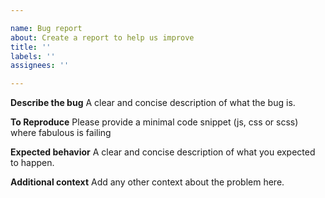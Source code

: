 ```yaml
---

name: Bug report
about: Create a report to help us improve
title: ''
labels: ''
assignees: ''

---
```


**Describe the bug**
A clear and concise description of what the bug is.

**To Reproduce**
Please provide a minimal code snippet (js, css or scss) where fabulous is failing

**Expected behavior**
A clear and concise description of what you expected to happen.

**Additional context**
Add any other context about the problem here.
